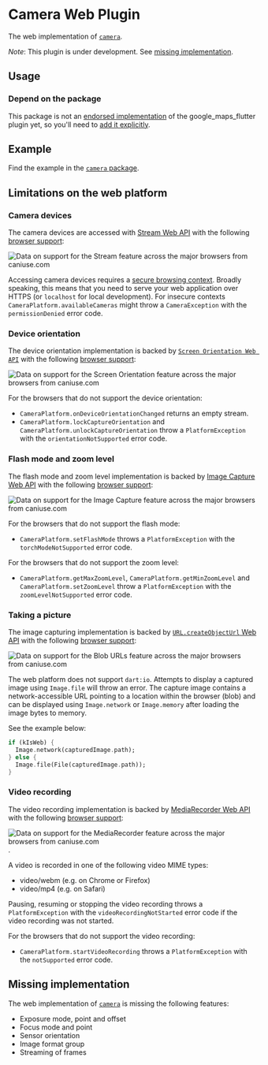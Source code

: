 # Camera Web Plugin

The web implementation of [`camera`][camera].

*Note*: This plugin is under development. See [missing implementation](#missing-implementation).

## Usage

### Depend on the package

This package is not an [endorsed implementation](https://flutter.dev/docs/development/packages-and-plugins/developing-packages#endorsed-federated-plugin)
of the google_maps_flutter plugin yet, so you'll need to [add it explicitly](https://pub.dev/packages/camera_web/install).

## Example

Find the example in the [`camera` package](https://pub.dev/packages/camera#example).

## Limitations on the web platform

### Camera devices

The camera devices are accessed with [Stream Web API](https://developer.mozilla.org/en-US/docs/Web/API/Media_Streams_API)
with the following [browser support](https://caniuse.com/stream):

![Data on support for the Stream feature across the major browsers from caniuse.com](https://caniuse.bitsofco.de/image/stream.png)

Accessing camera devices requires a [secure browsing context](https://developer.mozilla.org/en-US/docs/Web/Security/Secure_Contexts).
Broadly speaking, this means that you need to serve your web application over HTTPS
(or `localhost` for local development). For insecure contexts
`CameraPlatform.availableCameras` might throw a `CameraException` with the
`permissionDenied` error code.

### Device orientation

The device orientation implementation is backed by [`Screen Orientation Web API`](https://www.w3.org/TR/screen-orientation/)
with the following [browser support](https://caniuse.com/screen-orientation):

![Data on support for the Screen Orientation feature across the major browsers from caniuse.com](https://caniuse.bitsofco.de/image/screen-orientation.png)

For the browsers that do not support the device orientation:

- `CameraPlatform.onDeviceOrientationChanged` returns an empty stream.
- `CameraPlatform.lockCaptureOrientation` and `CameraPlatform.unlockCaptureOrientation`
throw a `PlatformException` with the `orientationNotSupported` error code.

### Flash mode and zoom level

The flash mode and zoom level implementation is backed by [Image Capture Web API](https://w3c.github.io/mediacapture-image/)
with the following [browser support](https://caniuse.com/mdn-api_imagecapture):

![Data on support for the Image Capture feature across the major browsers from caniuse.com](https://caniuse.bitsofco.de/static/v1/mdn-api__ImageCapture-1628778966589.png)

For the browsers that do not support the flash mode:

- `CameraPlatform.setFlashMode` throws a `PlatformException` with the
`torchModeNotSupported` error code.

For the browsers that do not support the zoom level:

- `CameraPlatform.getMaxZoomLevel`, `CameraPlatform.getMinZoomLevel` and
`CameraPlatform.setZoomLevel` throw a `PlatformException` with the
`zoomLevelNotSupported` error code.

### Taking a picture

The image capturing implementation is backed by [`URL.createObjectUrl` Web API](https://developer.mozilla.org/en-US/docs/Web/API/URL/createObjectURL)
with the following [browser support](https://caniuse.com/bloburls):

![Data on support for the Blob URLs feature across the major browsers from caniuse.com](https://caniuse.bitsofco.de/image/bloburls.png)

The web platform does not support `dart:io`. Attempts to display a captured image
using `Image.file` will throw an error. The capture image contains a network-accessible
URL pointing to a location within the browser (blob) and can be displayed using
`Image.network` or `Image.memory` after loading the image bytes to memory.

See the example below:

```dart
if (kIsWeb) {
  Image.network(capturedImage.path);
} else {
  Image.file(File(capturedImage.path));
}
```

### Video recording 

The video recording implementation is backed by [MediaRecorder Web API](https://developer.mozilla.org/en-US/docs/Web/API/MediaRecorder) with the following [browser support](https://caniuse.com/mdn-api_mediarecorder):

![Data on support for the MediaRecorder feature across the major browsers from caniuse.com](https://caniuse.bitsofco.de/image/mediarecorder.png).

A video is recorded in one of the following video MIME types: 
- video/webm (e.g. on Chrome or Firefox)
- video/mp4 (e.g. on Safari)

Pausing, resuming or stopping the video recording throws a `PlatformException` with the `videoRecordingNotStarted` error code if the video recording was not started.

For the browsers that do not support the video recording:
- `CameraPlatform.startVideoRecording` throws a `PlatformException` with the `notSupported` error code.

## Missing implementation

The web implementation of [`camera`][camera] is missing the following features:
- Exposure mode, point and offset
- Focus mode and point
- Sensor orientation
- Image format group
- Streaming of frames

<!-- Links -->
[camera]: https://pub.dev/packages/camera
